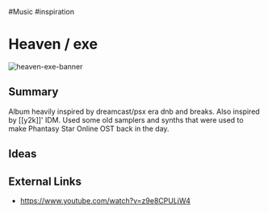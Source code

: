 #Music #inspiration 

# Heaven / exe

![heaven-exe-banner](https://i.ytimg.com/vi/z9e8CPULjW4/hq720.jpg?sqp=-oaymwE7CK4FEIIDSFryq4qpAy0IARUAAAAAGAElAADIQj0AgKJD8AEB-AH-CYAC0AWKAgwIABABGFMgYShlMA8=&rs=AOn4CLABJCerFZqy3a9choD9Q6Jf9Brzbg)

## Summary
Album heavily inspired by dreamcast/psx era dnb and breaks. Also inspired by [[y2k]]' IDM. Used some old samplers and synths that were used to make Phantasy Star Online OST back in the day.

## Ideas

## External Links
- https://www.youtube.com/watch?v=z9e8CPULjW4
